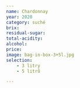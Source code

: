 ```yaml
---
name: Chardonnay
year: 2020
category: suché
brix: 
residual-sugar: 
total-acidity: 
alcohol: 
price:  
image: bag-in-box-3+5l.jpg 
selection:
    - 3 litry
    - 5 litrů

---
```


